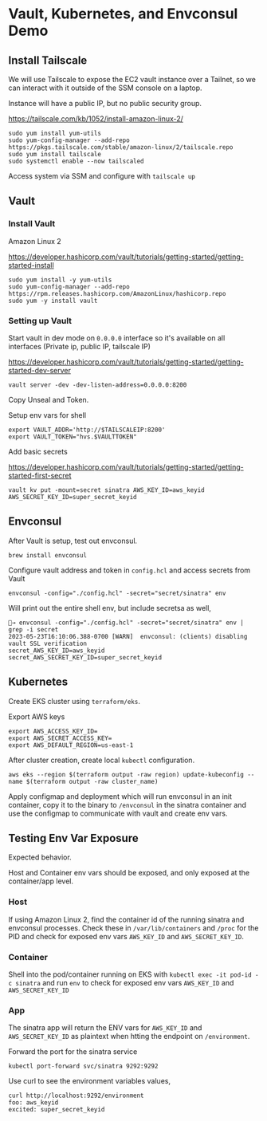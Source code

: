 # Vault, Kubernetes, and Envconsul Demo

## Install Tailscale

We will use Tailscale to expose the EC2 vault instance over a Tailnet, so we can interact with it outside of the SSM console on a laptop.

Instance will have a public IP, but no public security group.

https://tailscale.com/kb/1052/install-amazon-linux-2/

```
sudo yum install yum-utils
sudo yum-config-manager --add-repo https://pkgs.tailscale.com/stable/amazon-linux/2/tailscale.repo
sudo yum install tailscale
sudo systemctl enable --now tailscaled
```

Access system via SSM and configure with `tailscale up`

## Vault

### Install Vault

Amazon Linux 2

https://developer.hashicorp.com/vault/tutorials/getting-started/getting-started-install

```
sudo yum install -y yum-utils
sudo yum-config-manager --add-repo https://rpm.releases.hashicorp.com/AmazonLinux/hashicorp.repo
sudo yum -y install vault
```

### Setting up Vault

Start vault in dev mode on `0.0.0.0` interface so it's available on all interfaces (Private ip, public IP, tailscale IP)

https://developer.hashicorp.com/vault/tutorials/getting-started/getting-started-dev-server

```
vault server -dev -dev-listen-address=0.0.0.0:8200
```

Copy Unseal and Token.

Setup env vars for shell

```
export VAULT_ADDR='http://$TAILSCALEIP:8200'
export VAULT_TOKEN="hvs.$VAULTTOKEN"
```

Add basic secrets

https://developer.hashicorp.com/vault/tutorials/getting-started/getting-started-first-secret

```
vault kv put -mount=secret sinatra AWS_KEY_ID=aws_keyid AWS_SECRET_KEY_ID=super_secret_keyid
```

## Envconsul

After Vault is setup, test out envconsul.

```
brew install envconsul
```

Configure vault address and token in `config.hcl` and access secrets from Vault

```
envconsul -config="./config.hcl" -secret="secret/sinatra" env
```

Will print out the entire shell env, but include secretsa as well,

```
🚀→ envconsul -config="./config.hcl" -secret="secret/sinatra" env | grep -i secret
2023-05-23T16:10:06.388-0700 [WARN]  envconsul: (clients) disabling vault SSL verification
secret_AWS_KEY_ID=aws_keyid
secret_AWS_SECRET_KEY_ID=super_secret_keyid
```

## Kubernetes

Create EKS cluster using `terraform/eks`.

Export AWS keys

```
export AWS_ACCESS_KEY_ID=
export AWS_SECRET_ACCESS_KEY=
export AWS_DEFAULT_REGION=us-east-1
```

After cluster creation, create local `kubectl` configuration.

```
aws eks --region $(terraform output -raw region) update-kubeconfig --name $(terraform output -raw cluster_name)
```

Apply configmap and deployment which will run envconsul in an init container, copy it to the binary to `/envconsul` in the sinatra container and use the configmap to communicate with vault and create env vars.

## Testing Env Var Exposure

Expected behavior.

Host and Container env vars should be exposed, and only exposed at the container/app level.

### Host

If using Amazon Linux 2, find the container id of the running sinatra and envconsul processes. Check these in `/var/lib/containers` and `/proc` for the PID and check for exposed env vars `AWS_KEY_ID` and `AWS_SECRET_KEY_ID`.

### Container

Shell into the pod/container running on EKS with `kubectl exec -it pod-id -c sinatra` and run `env` to check for exposed env vars `AWS_KEY_ID` and `AWS_SECRET_KEY_ID`

### App

The sinatra app will return the ENV vars for `AWS_KEY_ID` and `AWS_SECRET_KEY_ID` as plaintext when htting the endpoint on `/environment`.

Forward the port for the sinatra service
```
kubectl port-forward svc/sinatra 9292:9292
```

Use curl to see the environment variables values,

```
curl http://localhost:9292/environment
foo: aws_keyid
excited: super_secret_keyid
```
